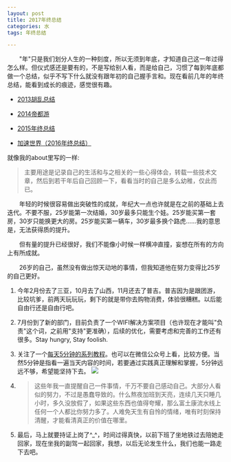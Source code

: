 ```yaml
---
layout: post
title: 2017年终总结
categories: 水
tags: 年终总结

---
```


　　"年"只是我们划分人生的一种刻度，所以无须到年底，才知道自己这一年过得怎么样。但仪式感还是要有的，不是写给别人看，而是给自己，习惯了每到年底都做一个总结，似乎不写下什么就没有跟年初的自己握手言和。现在看前几年的年终总结，能看到成长的痕迹，感觉很有趣。

- [2013胡乱总结](http://ixjx.github.io/blog/2014-01-14/2013%E8%83%A1%E4%B9%B1%E6%80%BB%E7%BB%93/)

- [2014帝都游](http://ixjx.github.io/blog/2014-12-30/2014%E5%B8%9D%E9%83%BD%E6%B8%B8/)

- [2015年终总结](http://ixjx.github.io/blog/2015-12-19/2015%E5%B9%B4%E7%BB%88%E6%80%BB%E7%BB%93/)

- [加速世界（2016年终总结）](http://ixjx.github.io/blog/2016-12-21/%E5%8A%A0%E9%80%9F%E4%B8%96%E7%95%8C/)

就像我的about里写的一样:
> 主要用途是记录自己的生活和与之相关的一些心得体会，转载一些技术文章，然后到若干年后自己回顾一下，看看当时的自己是多么幼稚，仅此而已。

　　年轻的时候很容易做出突破性的成就，年纪大一点也许就是在之前的基础上去迭代。不要不服，25岁能第一次结婚，30岁最多只能生个娃。25岁能买第一套房，30岁只能换更大的房。25岁能买第一辆车，30岁最多换个路虎……我的意思是，无法获得质的提升。

　　但有量的提升已经很好，我们不能像小时候一样横冲直撞，妄想在所有的方向上有所成就。

　　26岁的自己，虽然没有做出惊天动地的事情，但我知道他在努力变得比25岁的自己更好。


1. 今年2月份去了三亚，10月去了山西，11月还去了普吉。普吉因为是跟团游，比较坑爹，前两天玩玩玩，剩下的就是带你去购物消费，体验很糟糕。以后能自由行还是自由行吧。

2. 7月份到了新的部门，目前负责了一个WIFI解决方案项目（也许现在才能叫"负责"这个词，之前用"支持"更准确），后续的优化，需要考虑和完善的工作还有很多。Stay hungry, Stay foolish.

3. 关注了一个[每天5分钟的系列教程](http://www.cnblogs.com/CloudMan6/p/5224114.html)。也可以在微信公众号上看，比较方便。当然5分钟是指看一遍当天内容的时间，若要通过实践真正理解和掌握，5分钟远远不够，希望能坚持下去。
![](http://shurriklab.qiniudn.com/rsbv9iwvy2lw6o3p51av7pg5jy.png)

4. > 这些年我一直提醒自己一件事情，千万不要自己感动自己。大部分人看似的努力，不过是愚蠢导致的。什么熬夜加班到天亮，连续几天只睡几小时，多久没放假了，如果这些东西也值得夸耀，那么富土康流水线上任何一个人都比你努力多了。人难免天生有自怜的情绪，唯有时刻保持清醒，才能看清真正的价值在哪里。

5. 最后，马上就要持证上岗了^_^，时间过得真快，以前下班了坐地铁过去陪她走回家，现在坐我的副驾一起回家，我想，以后无论发生什么，我们也能一路走下去吧。